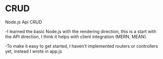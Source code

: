 # CRUD
Node.js Api CRUD

-I learned the basic Node.js with the rendering direction, this is a start with the API direction, I think it helps with client integration (MERN, MEAN).

-To make it easy to get started, I haven't implemented routers or controllers yet, instead I wrote in app.js
